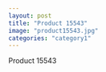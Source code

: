 ```yaml
---
layout: post
title: "Product 15543"
image: "product15543.jpg"
categories: "category1"
---
```

Product 15543
